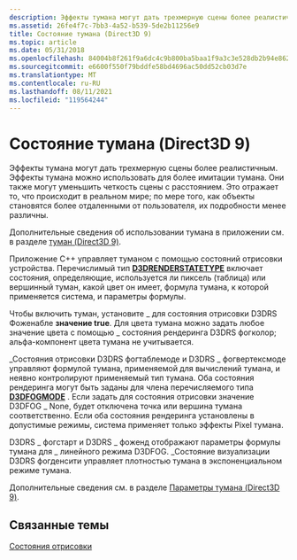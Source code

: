 ```yaml
---
description: Эффекты тумана могут дать трехмерную сцены более реалистичным.
ms.assetid: 26fe4f7c-7bb3-4a52-b539-5de2b11256e9
title: Состояние тумана (Direct3D 9)
ms.topic: article
ms.date: 05/31/2018
ms.openlocfilehash: 84004b8f261f9a6dc4c9b800ba5baa1f9a3c3e528db2b94e86286c3752414729
ms.sourcegitcommit: e6600f550f79bddfe58bd4696ac50dd52cb03d7e
ms.translationtype: MT
ms.contentlocale: ru-RU
ms.lasthandoff: 08/11/2021
ms.locfileid: "119564244"
---
```

# <a name="fog-state-direct3d-9"></a>Состояние тумана (Direct3D 9)

Эффекты тумана могут дать трехмерную сцены более реалистичным. Эффекты тумана можно использовать для более имитации тумана. Они также могут уменьшить четкость сцены с расстоянием. Это отражает то, что происходит в реальном мире; по мере того, как объекты становятся более отдаленными от пользователя, их подробности менее различны.

Дополнительные сведения об использовании тумана в приложении см. в разделе [туман (Direct3D 9)](fog.md).

Приложение C++ управляет туманом с помощью состояний отрисовки устройства. Перечислимый тип [**D3DRENDERSTATETYPE**](./d3drenderstatetype.md) включает состояния, определяющие, используется ли пиксель (таблица) или вершинный туман, какой цвет он имеет, формула тумана, к которой применяется система, и параметры формулы.

Чтобы включить туман, установите \_ для состояния отрисовки D3DRS Фоженабле **значение true**. Для цвета тумана можно задать любое значение цвета с помощью \_ состояния рендеринга D3DRS фогколор; альфа-компонент цвета тумана не учитывается.

\_Состояния отрисовки D3DRS фогтаблемоде и D3DRS \_ фогвертексмоде управляют формулой тумана, применяемой для вычислений тумана, и неявно контролируют применяемый тип тумана. Оба состояния рендеринга могут быть заданы для члена перечисляемого типа [**D3DFOGMODE**](./d3dfogmode.md) . Если задать для состояния отрисовки значение D3DFOG \_ None, будет отключена точка или вершина тумана соответственно. Если оба состояния рендеринга установлены в допустимые режимы, система применяет только эффекты Pixel тумана.

D3DRS \_ фогстарт и D3DRS \_ фоженд отображают параметры формулы тумана для \_ линейного режима D3DFOG. \_Состояние визуализации D3DRS фогденсити управляет плотностью тумана в экспоненциальном режиме тумана.

Дополнительные сведения см. в разделе [Параметры тумана (Direct3D 9)](fog-parameters.md).

## <a name="related-topics"></a>Связанные темы

<dl> <dt>

[Состояния отрисовки](render-states.md)
</dt> </dl>

 

 
